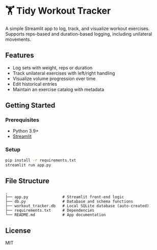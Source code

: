 # 🏋️ Tidy Workout Tracker

A simple Streamlit app to log, track, and visualize workout exercises. Supports reps-based and duration-based logging, including unilateral movements.

## Features
- Log sets with weight, reps or duration
- Track unilateral exercises with left/right handling
- Visualize volume progression over time
- Edit historical entries
- Maintain an exercise catalog with metadata

## Getting Started

### Prerequisites
- Python 3.9+
- [Streamlit](https://streamlit.io)

### Setup
```bash
pip install -r requirements.txt
streamlit run app.py
```

## File Structure
```
.
├── app.py               # Streamlit front-end logic
├── db.py                # Database and schema functions
├── workout_tracker.db   # Local SQLite database (auto-created)
├── requirements.txt     # Dependencies
└── README.md            # App documentation
```

## License
MIT
